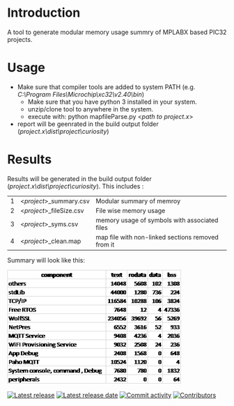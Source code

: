 # Introduction

A tool to generate modular memory usage summry of MPLABX based PIC32 projects.

# Usage

- Make sure that compiler tools are added to system PATH (e.g. _C:\Program Files\Microchip\xc32\v2.40\bin_)
  - Make sure that you have python 3 installed in your system.
  - unzip/clone tool to anywhere in the system.
  - execute with: python mapfileParse.py <_path to project.x_>
- report will be geenrated in the build output folder (_project.x\dist\project\curiosity_)

# Results

Results will be generated in the build output folder (_project.x\dist\project\curiosity_). This includes :

|     |                           |                                                   |
| --- | ------------------------- | ------------------------------------------------- |
| 1   | <_project_>\_summary.csv  | Modular summary of memroy                         |
| 2   | <_project_>\_fileSize.csv | File wise memory usage                            |
| 3   | <_project_>\_syms.csv     | memory usage of symbols with associated files     |
| 4   | <_project_>\_clean.map    | map file with non-linked sections removed from it |

Summary will look like this:

![](docs/images/report.png)

[![Latest release](https://img.shields.io/github/release/vppillai/MPLABXMemoryAnalyzer.svg)](https://github.com/vppillai/MPLABXMemoryAnalyzer/releases/latest)
[![Latest release date](https://img.shields.io/github/release-date/vppillai/MPLABXMemoryAnalyzer.svg)](https://github.com/vppillai/MPLABXMemoryAnalyzer/releases/latest)
[![Commit activity](https://img.shields.io/github/commit-activity/y/vppillai/MPLABXMemoryAnalyzer.svg)](https://github.com/vppillai/MPLABXMemoryAnalyzer/graphs/commit-activity)
[![Contributors](https://img.shields.io/github/contributors-anon/vppillai/MPLABXMemoryAnalyzer.svg)]()
